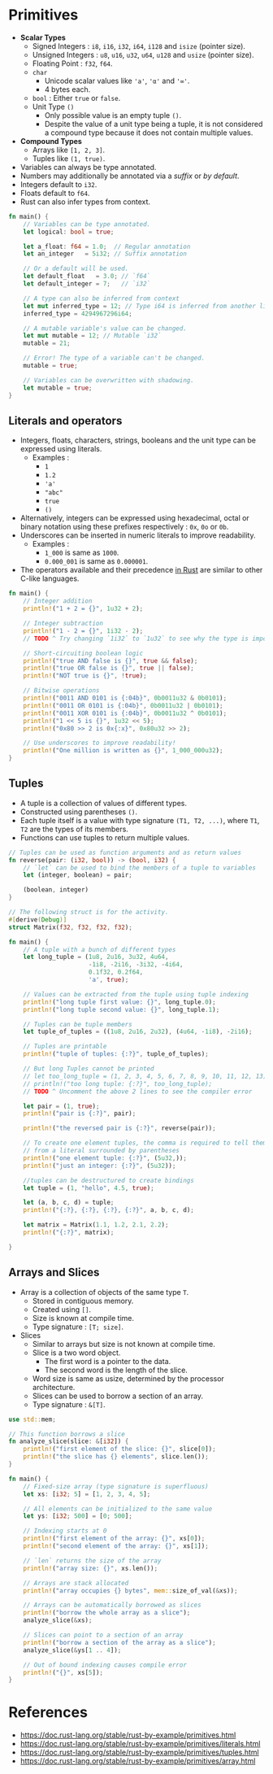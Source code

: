 # Primitives
* __Scalar Types__
	* Signed Integers : `i8`, `i16`, `i32`, `i64`, `i128` and `isize` (pointer size).
	* Unsigned Integers : `u8`, `u16`, `u32`, `u64`, `u128` and `usize` (pointer size).
	* Floating Point :  `f32`, `f64`.
	* `char`
		* Unicode scalar values like `'a'`, `'α'` and `'∞'`.
		* 4 bytes each.
	* `bool` : Either `true` or `false`.
	* Unit Type `()`
		* Only possible value is an empty tuple `()`.
		* Despite the value of a unit type being a tuple, it is not considered a compound type because it does not contain multiple values.
* __Compound Types__
	* Arrays like `[1, 2, 3]`.
	* Tuples like `(1, true)`.
* Variables can always be type annotated.
* Numbers may additionally be annotated via a _suffix_ or _by default_.
* Integers default to `i32`.
* Floats default to `f64`.
* Rust can also infer types from context.
```rust
fn main() {
    // Variables can be type annotated.
    let logical: bool = true;

    let a_float: f64 = 1.0;  // Regular annotation
    let an_integer   = 5i32; // Suffix annotation

    // Or a default will be used.
    let default_float   = 3.0; // `f64`
    let default_integer = 7;   // `i32`

    // A type can also be inferred from context
    let mut inferred_type = 12; // Type i64 is inferred from another line
    inferred_type = 4294967296i64;

    // A mutable variable's value can be changed.
    let mut mutable = 12; // Mutable `i32`
    mutable = 21;

    // Error! The type of a variable can't be changed.
    mutable = true;

    // Variables can be overwritten with shadowing.
    let mutable = true;
}
```
## Literals and operators
* Integers, floats, characters, strings, booleans and the unit type can be expressed using literals.
	* Examples :
		* `1`
		* `1.2`
		* `'a'`
		* `"abc"`
		* `true`
		* `()`
* Alternatively, integers can be expressed using hexadecimal, octal or binary notation using these prefixes respectively : `0x`, `0o` or `0b`.
* Underscores can be inserted in numeric literals to improve readability.
	* Examples :
		* `1_000` is same as `1000`.
		* `0.000_001` is same as `0.000001`.
* The operators available and their precedence [in Rust](https://doc.rust-lang.org/reference/expressions.html#expression-precedence) are similar to other C-like languages.
```rust
fn main() {
    // Integer addition
    println!("1 + 2 = {}", 1u32 + 2);

    // Integer subtraction
    println!("1 - 2 = {}", 1i32 - 2);
    // TODO ^ Try changing `1i32` to `1u32` to see why the type is important

    // Short-circuiting boolean logic
    println!("true AND false is {}", true && false);
    println!("true OR false is {}", true || false);
    println!("NOT true is {}", !true);

    // Bitwise operations
    println!("0011 AND 0101 is {:04b}", 0b0011u32 & 0b0101);
    println!("0011 OR 0101 is {:04b}", 0b0011u32 | 0b0101);
    println!("0011 XOR 0101 is {:04b}", 0b0011u32 ^ 0b0101);
    println!("1 << 5 is {}", 1u32 << 5);
    println!("0x80 >> 2 is 0x{:x}", 0x80u32 >> 2);

    // Use underscores to improve readability!
    println!("One million is written as {}", 1_000_000u32);
}
```
## Tuples
* A tuple is a collection of values of different types.
* Constructed using parentheses `()`.
* Each tuple itself is a value with type signature `(T1, T2, ...)`, where `T1`, `T2` are the types of its members.
* Functions can use tuples to return multiple values.
```rust
// Tuples can be used as function arguments and as return values
fn reverse(pair: (i32, bool)) -> (bool, i32) {
    // `let` can be used to bind the members of a tuple to variables
    let (integer, boolean) = pair;

    (boolean, integer)
}

// The following struct is for the activity.
#[derive(Debug)]
struct Matrix(f32, f32, f32, f32);

fn main() {
    // A tuple with a bunch of different types
    let long_tuple = (1u8, 2u16, 3u32, 4u64,
                      -1i8, -2i16, -3i32, -4i64,
                      0.1f32, 0.2f64,
                      'a', true);

    // Values can be extracted from the tuple using tuple indexing
    println!("long tuple first value: {}", long_tuple.0);
    println!("long tuple second value: {}", long_tuple.1);

    // Tuples can be tuple members
    let tuple_of_tuples = ((1u8, 2u16, 2u32), (4u64, -1i8), -2i16);

    // Tuples are printable
    println!("tuple of tuples: {:?}", tuple_of_tuples);

    // But long Tuples cannot be printed
    // let too_long_tuple = (1, 2, 3, 4, 5, 6, 7, 8, 9, 10, 11, 12, 13);
    // println!("too long tuple: {:?}", too_long_tuple);
    // TODO ^ Uncomment the above 2 lines to see the compiler error

    let pair = (1, true);
    println!("pair is {:?}", pair);

    println!("the reversed pair is {:?}", reverse(pair));

    // To create one element tuples, the comma is required to tell them apart
    // from a literal surrounded by parentheses
    println!("one element tuple: {:?}", (5u32,));
    println!("just an integer: {:?}", (5u32));

    //tuples can be destructured to create bindings
    let tuple = (1, "hello", 4.5, true);

    let (a, b, c, d) = tuple;
    println!("{:?}, {:?}, {:?}, {:?}", a, b, c, d);

    let matrix = Matrix(1.1, 1.2, 2.1, 2.2);
    println!("{:?}", matrix);

}
```
## Arrays and Slices
* Array is a collection of objects of the same type `T`.
	* Stored in contiguous memory.
	* Created using `[]`.
	* Size is known at compile time.
	* Type signature : `[T; size]`.
* Slices
	* Similar to arrays but size is not known at compile time.
	* Slice is a two word object.
		* The first word is a pointer to the data.
		* The second word is the length of the slice.
	* Word size is same as usize, determined by the processor architecture.
	* Slices can be used to borrow a section of an array.
	* Type signature : `&[T]`.
```rust
use std::mem;

// This function borrows a slice
fn analyze_slice(slice: &[i32]) {
    println!("first element of the slice: {}", slice[0]);
    println!("the slice has {} elements", slice.len());
}

fn main() {
    // Fixed-size array (type signature is superfluous)
    let xs: [i32; 5] = [1, 2, 3, 4, 5];

    // All elements can be initialized to the same value
    let ys: [i32; 500] = [0; 500];

    // Indexing starts at 0
    println!("first element of the array: {}", xs[0]);
    println!("second element of the array: {}", xs[1]);

    // `len` returns the size of the array
    println!("array size: {}", xs.len());

    // Arrays are stack allocated
    println!("array occupies {} bytes", mem::size_of_val(&xs));

    // Arrays can be automatically borrowed as slices
    println!("borrow the whole array as a slice");
    analyze_slice(&xs);

    // Slices can point to a section of an array
    println!("borrow a section of the array as a slice");
    analyze_slice(&ys[1 .. 4]);

    // Out of bound indexing causes compile error
    println!("{}", xs[5]);
}
```
# References
* https://doc.rust-lang.org/stable/rust-by-example/primitives.html
* https://doc.rust-lang.org/stable/rust-by-example/primitives/literals.html
* https://doc.rust-lang.org/stable/rust-by-example/primitives/tuples.html
* https://doc.rust-lang.org/stable/rust-by-example/primitives/array.html
